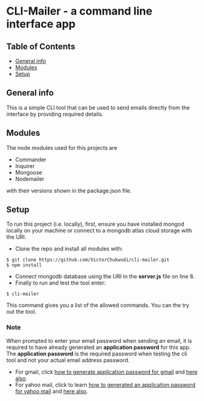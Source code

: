 # CLI-Mailer - a command line interface app

## Table of Contents

- [General info](#general-info)
- [Modules](#modules)
- [Setup](#setup)

## General info

This is a simple CLI tool that can be used to send emails directly from the interface by providing required details.

## Modules

The node modules used for this projects are

- Commander
- Inquirer
- Mongoose
- Nodemailer

with their versions shown in the package.json file.

## Setup

To run this project (i.e. locally), first, ensure you have installed mongod locally on your machine or connect to a mongodb atlas cloud storage with the URI.

- Clone the repo and install all modules with:

```
$ git clone https://github.com/VictorChukwudi/cli-mailer.git
$ npm install
```

- Connect mongodb database using the URI in the **server.js** file on line 8.
- Finally to run and test the tool enter:

```
$ cli-mailer
```

This command gives you a list of the allowed commands. You can the try out the tool.

### Note

When prompted to enter your email password when sending an email, it is required to have already generated an **application password** for this app. The **application password** is the required password when testing the cli tool and not your actual email address password.

- For gmail, click [how to generate application password for gmail](https://support.google.com/accounts/answer/185833?hl=en) and [here also](https://devanswers.co/create-application-specific-password-gmail/).
- For yahoo mail, click to learn [how to generated an application password for yahoo mail](https://support.reolink.com/hc/en-us/articles/360039239274-How-to-Generate-an-APP-Password-in-Yahoo-Email-Account) and [here also](https://www.lifewire.com/manage-app-passwords-imap-pop-yahoo-1174448).
